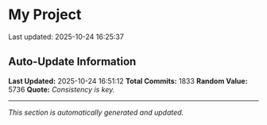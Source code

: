 # My Project


Last updated: 2025-10-24 16:25:37
















































































































































































































































































































































































































































































































































































































































































































































































































































































































































































































































































































































































































































































































































































































































































































































































































































































































































































































































































































































































































































































































































































































































































































## Auto-Update Information

**Last Updated:** 2025-10-24 16:51:12
**Total Commits:** 1833
**Random Value:** 5736
**Quote:** _Consistency is key._

---
_This section is automatically generated and updated._